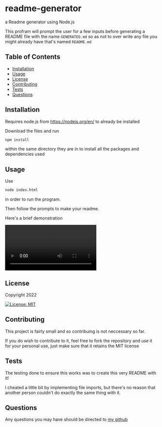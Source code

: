 # readme-generator
a Readme generator using Node.js

This profram will prompt the user for a few inputs before generating a README
file with the name `GENERATED.md` so as not to over write any file you might 
already have that's named `README.md`

## Table of Contents
* [Installation](#Installation)
* [Usage](#Usage)
* [License](#License)
* [Contributing](#Contributing)
* [Tests](#Tests)
* [Questions](#Questions)

## Installation
Requires node.js from https://nodejs.org/en/ to already be installed

Download the files and run 
```bash
npm install
``` 
within the same directory they are in to install all the packages and
dependencies used

## Usage
Use
```bash
node index.html
```
in order to run the program.

Then follow the prompts to make your readme. 

Here's a brief demonstration



![demo](https://user-images.githubusercontent.com/6423593/164488284-ad75267b-1c73-40e8-a129-64fdc3009358.mp4)

## License
Copyright 2022

[![License: MIT](https://img.shields.io/badge/License-MIT-yellow.svg)](https://opensource.org/licenses/MIT)


## Contributing
This project is fairly small and so contribuing is not neccessary so far. 

If you do wish to contribute to it, feel free to fork the repository and use it
for your personal use, just make sure that it retains the MIT license

## Tests
The testing done to ensure this works was to create this very README with it!

I cheated a little bit by implementing file imports, but there's no reason that
another person couldn't do exactly the same thing with it. 

## Questions
Any questions you may have should be directed to <a href="https://github.com/jvbridge">my github</a>
